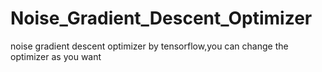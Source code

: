 # Noise_Gradient_Descent_Optimizer
noise gradient descent optimizer by tensorflow,you can change the optimizer as you want
